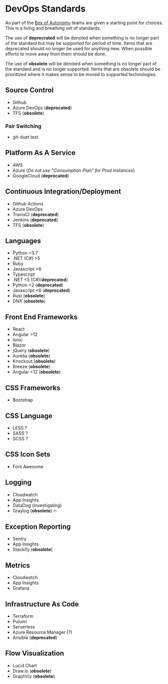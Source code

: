 # DevOps Standards

As part of the [Box of Autonomy]() teams are given a starting point for choices.  This is a living and breathing set of standards.

The use of **deprecrated** will be denoted when something is no longer part of the standard but may be supported for period of time.  Items that are deprecated should no longer be used for anything new.  When possible efforts to move away from them should be done.

The use of **obsolete** will be denoted when something is no longer part of the standard and is no longer supported.  Items that are obsolete should be prioritized where it makes sense to be moved to supported technologies.

## Source Control
- Github
- Azure DevOps (**deprecated**)
- TFS (**obsolete**)

### Pair Switching
- git-duet test


## Platform As A Service
- AWS
- Azure (_Do not use "Consumption Plan" for Prod instances_)
- GoogleCloud (**deprecated**)

## Continuous Integration/Deployment
- Github Actions
- Azure DevOps
- TravisCI (**deprecated**)
- Jenkins (**deprecated**)
- TFS (**obsolete**)

## Languages
- Python >3.7
- .NET (C#)  >5
- Ruby
- Javascript >6
- Typescript
- .NET <5 (C#)(**deprecated**)
- Python <2 (**deprecated**)
- Javascript <6 (**deprecated**)
- Rust (**obsolete**)
- DNX (**obsolete**)

## Front End Frameworks
- React
- Angular >12
- Ionic
- Blazor
- jQuery (**obsolete**)
- Aurelia (**obsolete**)
- Knockout (**obsolete**)
- Breeze (**obsolete**)
- Angular <12 (**obsolete**)

## CSS Frameworks
- Bootstrap

## CSS Language
- LESS ?
- SASS ?
- SCSS ?

## CSS Icon Sets
- Font Awesome

## Logging
- Cloudwatch
- App Insights
- DataDog (investigating)
- Graylog (**obsolete**) :fire:

## Exception Reporting
- Sentry
- App Insights
- Stackify (**obsolete**)

## Metrics
- Cloudwatch
- App Insights
- Grafana

## Infrastructure As Code
- Terraform
- Pulumi
- Serverless
- Azure Resource Manager (?)
- Ansible (**deprecated**)

## Flow Visualization
- Lucid Chart
- Draw.io (**obsolete**)
- GraphViz (**obsolete**)
